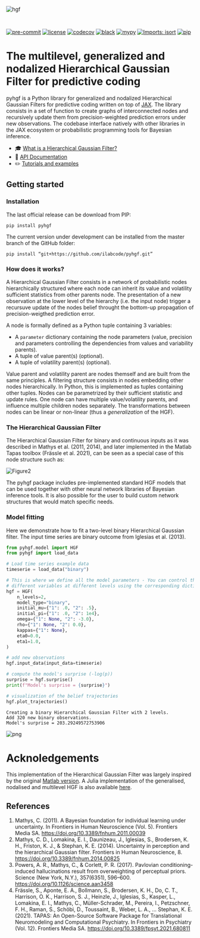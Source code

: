 <img src="docs/source/images/logo.svg" align="center" alt="hgf" VSPACE=30>

[![pre-commit](https://img.shields.io/badge/pre--commit-enabled-brightgreen?logo=pre-commit&logoColor=white)](https://github.com/pre-commit/pre-commit) [![license](https://img.shields.io/badge/License-GPL%20v3-blue.svg)](https://github.com/ilabcode/pyhgf/blob/master/LICENSE) [![codecov](https://codecov.io/gh/ilabcode/pyhgf/branch/master/graph/badge.svg)](https://codecov.io/gh/ilabcode/pyhgf) [![black](https://img.shields.io/badge/code%20style-black-000000.svg)](https://github.com/psf/black) [![mypy](http://www.mypy-lang.org/static/mypy_badge.svg)](http://mypy-lang.org/) [![Imports: isort](https://img.shields.io/badge/%20imports-isort-%231674b1?style=flat&labelColor=ef8336)](https://pycqa.github.io/isort/) [![pip](https://badge.fury.io/py/pyhgf.svg)](https://badge.fury.io/py/pyhgf)

# The multilevel, generalized and nodalized Hierarchical Gaussian Filter for predictive coding

pyhgf is a Python library for generalized and nodalized Hierarchical Gaussian Filters for predictive coding written on top of [JAX](https://jax.readthedocs.io/en/latest/jax.html). The library consists in a set of function to create graphs of interconnected nodes and recursively update them from precision-weighted prediction errors under new observations. The codebase interface natively with other libraries in the JAX ecosystem or  probabilistic programming tools for Bayesian inference.

* 🎓 [What is a Hierarchical Gaussian Filter?](https://ilabcode.github.io/pyhgf/theory.html)  
* 📖 [API Documentation](https://ilabcode.github.io/pyhgf/)  
* ✏️ [Tutorials and examples](https://ilabcode.github.io/pyhgf/tutorials.html)  

## Getting started

### Installation

The last official release can be download from PIP:

`pip install pyhgf`

The current version under development can be installed from the master branch of the GitHub folder:

`pip install “git+https://github.com/ilabcode/pyhgf.git”`

### How does it works?

A Hierarchical Gaussian Filter consists in a network of probabilistic nodes hierarchically structured where each node can inherit its value and volatility sufficient statistics from other parents node. The presentation of a new observation at the lower level of the hierarchy (i.e. the input node) trigger a recursuve update of the nodes belief throught the bottom-up propagation of precision-weigthed prediction error.

A node is formally defined as a Python tuple containing 3 variables:

* A `parameter` dictionary containing the node parameters (value, precision and parameters controlling the dependencies from values and variability parents).
* A tuple of value parent(s) (optional).
* A tuple of volatility parent(s) (optional).

Value parent and volatility parent are nodes themself and are built from the same principles. A filtering structure consists in nodes embedding other nodes hierarchically. In Python, this is implemented as tuples containing other tuples. Nodes can be parametrized by their sufficient statistic and update rules. One node can have multiple value/volatility parents, and influence multiple children nodes separately. The transformations between nodes can be linear or non-linear (thus a *generalization* of the HGF).

### The Hierarchical Gaussian Filter

The Hierarchical Gaussian Filter for binary and continuous inputs as it was described in Mathys et al. (2011, 2014), and later implemented in the Matlab Tapas toolbox (Frässle et al. 2021), can be seen as a special case of this node structure such as:

![Figure2](./docs/source/images/hgf.png)

The pyhgf package includes pre-implemented standard HGF models that can be used together with other neural network libraries of Bayesian inference tools. It is also possible for the user to build custom network structures that would match specific needs.

### Model fitting

Here we demonstrate how to fit a two-level binary Hierarchical Gaussian filter. The input time series are binary outcome from Iglesias et al. (2013).

```python
from pyhgf.model import HGF
from pyhgf import load_data

# Load time series example data
timeserie = load_data("binary")

# This is where we define all the model parameters - You can control the value of
# different variables at different levels using the corresponding dictionary.
hgf = HGF(
    n_levels=2,
    model_type="binary",
    initial_mu={"1": .0, "2": .5},
    initial_pi={"1": .0, "2": 1e4},
    omega={"1": None, "2": -3.0},
    rho={"1": None, "2": 0.0},
    kappas={"1": None},
    eta0=0.0,
    eta1=1.0,
)

# add new observations
hgf.input_data(input_data=timeserie)

# compute the model's surprise (-log(p))
surprise = hgf.surprise()
print(f"Model's surprise = {surprise}")

# visualization of the belief trajectories
hgf.plot_trajectories()
```

`Creating a binary Hierarchical Gaussian Filter with 2 levels.`  
`Add 320 new binary observations.`  
`Model's surprise = 203.29249572753906`

![png](./docs/source/images/trajectories.png)

# Acknoledgements

This implementation of the Hierarchical Gaussian Filter was largely inspired by the original [Matlab version](https://translationalneuromodeling.github.io/tapas). A Julia implementation of the generalised, nodalised and multilevel HGF is also available [here](https://github.com/ilabcode/HGF.jl).

## References

1. Mathys, C. (2011). A Bayesian foundation for individual learning under uncertainty. In Frontiers in Human Neuroscience (Vol. 5). Frontiers Media SA. https://doi.org/10.3389/fnhum.2011.00039
2. Mathys, C. D., Lomakina, E. I., Daunizeau, J., Iglesias, S., Brodersen, K. H., Friston, K. J., & Stephan, K. E. (2014). Uncertainty in perception and the hierarchical Gaussian filter. Frontiers in Human Neuroscience, 8. https://doi.org/10.3389/fnhum.2014.00825
3. Powers, A. R., Mathys, C., & Corlett, P. R. (2017). Pavlovian conditioning-induced hallucinations result from overweighting of perceptual priors. Science (New York, N.Y.), 357(6351), 596–600. https://doi.org/10.1126/science.aan3458
4. Frässle, S., Aponte, E. A., Bollmann, S., Brodersen, K. H., Do, C. T., Harrison, O. K., Harrison, S. J., Heinzle, J., Iglesias, S., Kasper, L., Lomakina, E. I., Mathys, C., Müller-Schrader, M., Pereira, I., Petzschner, F. H., Raman, S., Schöbi, D., Toussaint, B., Weber, L. A., … Stephan, K. E. (2021). TAPAS: An Open-Source Software Package for Translational Neuromodeling and Computational Psychiatry. In Frontiers in Psychiatry (Vol. 12). Frontiers Media SA. https://doi.org/10.3389/fpsyt.2021.680811
